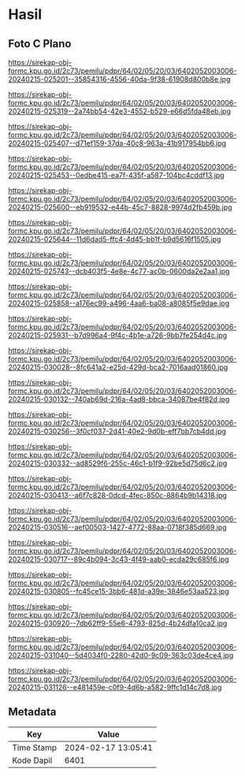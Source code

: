 # Hasil

## Foto C Plano

https://sirekap-obj-formc.kpu.go.id/2c73/pemilu/pdpr/64/02/05/20/03/6402052003006-20240215-025201--35854316-4556-40da-9f38-61908d800b8e.jpg

https://sirekap-obj-formc.kpu.go.id/2c73/pemilu/pdpr/64/02/05/20/03/6402052003006-20240215-025319--2a74bb54-42e3-4552-b529-e66d5fda48eb.jpg

https://sirekap-obj-formc.kpu.go.id/2c73/pemilu/pdpr/64/02/05/20/03/6402052003006-20240215-025407--d71ef159-37da-40c8-963a-41b917954bb6.jpg

https://sirekap-obj-formc.kpu.go.id/2c73/pemilu/pdpr/64/02/05/20/03/6402052003006-20240215-025453--0edbe415-ea7f-435f-a587-104bc4cddf13.jpg

https://sirekap-obj-formc.kpu.go.id/2c73/pemilu/pdpr/64/02/05/20/03/6402052003006-20240215-025600--eb919532-e44b-45c7-8828-9974d2fb459b.jpg

https://sirekap-obj-formc.kpu.go.id/2c73/pemilu/pdpr/64/02/05/20/03/6402052003006-20240215-025644--11d6dad5-ffc4-4d45-bb1f-b9d5616f1505.jpg

https://sirekap-obj-formc.kpu.go.id/2c73/pemilu/pdpr/64/02/05/20/03/6402052003006-20240215-025743--dcb403f5-4e8e-4c77-ac0b-0600da2e2aa1.jpg

https://sirekap-obj-formc.kpu.go.id/2c73/pemilu/pdpr/64/02/05/20/03/6402052003006-20240215-025858--a176ec99-a496-4aa6-ba08-a8085f5e9dae.jpg

https://sirekap-obj-formc.kpu.go.id/2c73/pemilu/pdpr/64/02/05/20/03/6402052003006-20240215-025931--b7d996a4-9f4c-4b1e-a726-9bb7fe254d4c.jpg

https://sirekap-obj-formc.kpu.go.id/2c73/pemilu/pdpr/64/02/05/20/03/6402052003006-20240215-030028--8fc641a2-e25d-429d-bca2-7016aad01860.jpg

https://sirekap-obj-formc.kpu.go.id/2c73/pemilu/pdpr/64/02/05/20/03/6402052003006-20240215-030132--740ab69d-216a-4ad8-bbca-34087be4f82d.jpg

https://sirekap-obj-formc.kpu.go.id/2c73/pemilu/pdpr/64/02/05/20/03/6402052003006-20240215-030256--3f0cf037-2d41-40e2-9d0b-eff7bb7cb4dd.jpg

https://sirekap-obj-formc.kpu.go.id/2c73/pemilu/pdpr/64/02/05/20/03/6402052003006-20240215-030332--ad8529f6-255c-46c1-b1f9-92be5d75d6c2.jpg

https://sirekap-obj-formc.kpu.go.id/2c73/pemilu/pdpr/64/02/05/20/03/6402052003006-20240215-030413--a6f7c828-0dcd-4fec-850c-8864b9b14318.jpg

https://sirekap-obj-formc.kpu.go.id/2c73/pemilu/pdpr/64/02/05/20/03/6402052003006-20240215-030516--aef00503-1427-4772-88aa-0718f385d669.jpg

https://sirekap-obj-formc.kpu.go.id/2c73/pemilu/pdpr/64/02/05/20/03/6402052003006-20240215-030717--89c4b094-3c43-4f49-aab0-ecda29c685f6.jpg

https://sirekap-obj-formc.kpu.go.id/2c73/pemilu/pdpr/64/02/05/20/03/6402052003006-20240215-030805--fc45ce15-3bb6-481d-a39e-3846e53aa523.jpg

https://sirekap-obj-formc.kpu.go.id/2c73/pemilu/pdpr/64/02/05/20/03/6402052003006-20240215-030920--7db62ff9-55e6-4793-825d-4b24dfa10ca2.jpg

https://sirekap-obj-formc.kpu.go.id/2c73/pemilu/pdpr/64/02/05/20/03/6402052003006-20240215-031040--5d4034f0-2280-42d0-9c09-363c03de4ce4.jpg

https://sirekap-obj-formc.kpu.go.id/2c73/pemilu/pdpr/64/02/05/20/03/6402052003006-20240215-031126--e481459e-c0f9-4d6b-a582-9ffc1d14c7d8.jpg


## Metadata

| Key        | Value               |
| ---------- | ------------------- |
| Time Stamp | 2024-02-17 13:05:41 |
| Kode Dapil | 6401                |



